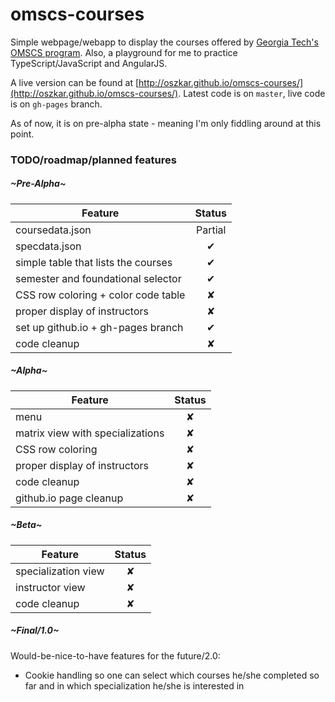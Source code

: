 ﻿# omscs-courses

Simple webpage/webapp to display the courses offered by [Georgia Tech's OMSCS program](http://www.omscs.gatech.edu). Also, a playground for me to practice TypeScript/JavaScript and AngularJS.

A live version can be found at [http://oszkar.github.io/omscs-courses/](http://oszkar.github.io/omscs-courses/). Latest code is on `master`, live code is on `gh-pages` branch.

As of now, it is on pre-alpha state - meaning I'm only fiddling around at this point.

### TODO/roadmap/planned features

##### ~Pre-Alpha~

| Feature  |    Status     | 
|----------|:-------------:|
| coursedata.json 				|  Partial | 
| specdata.json 				|    ✔   | 
| simple table that lists the courses | ✔ | 
| semester and foundational selector |    ✔   | 
| CSS row coloring + color code table 	|    ✘   | 
| proper display of instructors |    ✘   | 
| set up github.io + gh-pages branch	|    ✔   |
| code cleanup					|    ✘   | 

##### ~Alpha~

| Feature  |    Status     | 
|----------|:-------------:|
| menu				|    ✘   | 
| matrix view with specializations 	|    ✘   | 
| CSS row coloring 	|    ✘   | 
| proper display of instructors |    ✘   | 
| code cleanup		|    ✘   | 
| github.io page cleanup		|    ✘   | 

##### ~Beta~

| Feature  |    Status     | 
|----------|:-------------:|
| specialization view	|    ✘   | 
| instructor view	 	|    ✘   | 
| code cleanup			|    ✘   | 

##### ~Final/1.0~

Would-be-nice-to-have features for the future/2.0:

* Cookie handling so one can select which courses he/she completed so far and in which specialization he/she is interested in